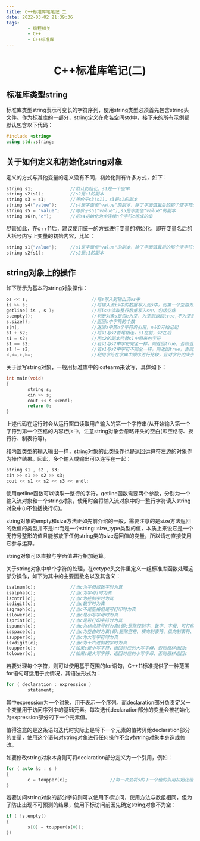 ```yaml
---
title: C++标准库笔笔记_二
date: 2022-03-02 21:39:36
tags:
        - 编程相关
        - C++
        - C++标准库
---
```


<center>

# C++标准库笔记(二)

</center>

## 标准库类型string

标准库类型string表示可变长的字符序列，使用string类型必须首先包含string头文件。作为标准库的一部分，string定义在命名空间std中，接下来的所有示例都默认包含以下代码：

```c++
#include <string>
using std::string;
```

## 关于如何定义和初始化string对象

定义的方式与其他变量的定义没有不同，初始化则有许多方式，如下：

```c++
string s1;              //默认初始化，s1是一个空串
string s2(s1);          //s2是s1的副本
string s3 = s1;         //等价于s3(s1)，s3是s1的副本
string s4("value");     //s4是字面值"value"的副本，除了字面值最后的那个空字符外
string s5 = "value";    //等价于s5("value"),s5是字面值"value"的副本
string s6(n,"c");       //把s4初始化为由连续n个字符c组成的串
```

尽管如此，在c++11后，建议使用统一的方式进行变量的初始化，即在变量名后的大括号内写上变量的初始内容，比如：

```c++
string s1{"value"};     //s1是字面值"value"的副本，除了字面值最后的那个空字符外
string s2{s1};          //s2是s1的副本
```

## string对象上的操作

如下所示为基本的string对象操作：

```c++
os << s;                        //将s写入到输出流os中
is >> s;                        //将输入流is中的数据写入到s中，到第一个空格为止
getline( is , s );              //将is中读取整行数据写入s中，包括空格
s.empty();                      //判断对象s是否e为空，为空则返回true,不为空则返回false
s.size();                       //返回s中字符的个数
s[n];                           //返回s中第n个字符的引用，n从0开始记起
s1 + s2;                        //将s1与s2首尾相连，s1在前，s2在后
s1 = s2;                        //用s2的副本代替s1中原来的字符
s1 == s2;                       //若s1与s2中字符完全一样，则返回true，否则返回false，对大小写敏感
s1 != s2;                       //若s1与s2中字符不完全一样，则返回true，否则返回false，对大小写敏感
<,<=,>,>=;                      //利用字符在字典中顺序进行比较，且对字符的大小写敏感
```

关于读写string对象，一般用标准库中的iostearm来读写，具体如下：

```c++
int main(void)
{
        string s;
        cin >> s;
        cout << s <<endl;
        return 0;
}
```

上述代码在运行时会从运行窗口读取用户输入的第一个字符串(从开始输入第一个字符到第一个空格的内容)到s中，注意string对象会忽略开头的空白(即空格符、换行符、制表符等)。

和内置类型的输入输出一样，string对象的此类操作也是返回运算符左边的对象作为操作结果。因此，多个输入或输出可以连写在一起：

```c++
string s1 , s2 , s3;
cin >> s1 >> s2 >> s3;
cout << s1 << s2 << s3 << endl;
```

使用getline函数可以读取一整行的字符，getline函数需要两个参数，分别为一个输入流对象和一个string对象，使用时会将输入流对象中的一整行字符读入string对象中(u不包括换行符)。

string对象的empty和size方法正如先前介绍的一般，需要注意的是size方法返回的数值的类型并不是int而是一个string::size_type类型的值，本质上来说它是一个无符号整形的值且能够放下任何string类的size返回值的变量，所以请勿直接使用它参与运算。

string对象可以直接与字面值进行相加运算。

关于string对象中单个字符的处理，在cctype头文件里定义一组标准库函数处理这部分操作，如下为其中的主要函数名以及其含义：

```c++
isalnum(c);             //当c为字母或数字时为真
isalpha(c);             //当c为字母i时为真
iscntrl(c);             //当c为控制字时为真
isdigit(c);             //当c数字时为真
isgraph(c);             //当c不是空格但是可打印时为真
islower(c);             //当c是小写字母时为真
isprint(c);             //当c是可打印字符时为真
ispunch(c);             //当c为标点符号时为真(即c是除控制字、数字、字母、可打印空白以外的字符)
isspace(c);             //当c为空白时为真(即c是除空格、横向制表符、纵向制表符、回车、换行、进纸符以外的字符)
isupper(c);             //当c为大写字符时为真
isxdigit(c);            //当c为十六进制数字时为真
toupper(c);             //如果c是小写字符，返回对应的大写字母，否则原样返回c
tolower(c);             //如果c是大写字符，返回对应的小写字母，否则原样返回c
```

若要处理每个字符，则可以使用基于范围的for语句，C++11标准提供了一种范围for语句可适用于此情况，其语法形式为：
```c++
for ( declaration : expression )
        statement;
```

其中expression为一个对象，用于表示一个序列。而declaration部分负责定义一个变量用于访问序列中的基础元素。每次迭代declaration部分的变量会被初始化为expression部分的下一个元素值。

值得注意的是这条语句迭代时实际上是将下一个元素的值拷贝给declaration部分的变量，使用这个语句对string对象进行任何操作不会对string对象本身造成修改。

如要修改string对象本身则可将declaration部分定义为一个引用，例如：

```c++
for ( auto &c : s )
{
        c = toupper(c);                //每一次会将s的下一个值的引用初始化给c
}
```

若要访问string对象的部分字符则可以使用下标访问，使用方法与数组相同，但为了防止出现不可预测的结果，使用下标访问前因先确定string对象不为空：

```c++
if ( !s.empty() 
{
        s[0] = toupper(s[0]);
})
```
